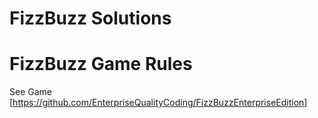 # FizzBuzz Solutions

# FizzBuzz Game Rules
See Game [https://github.com/EnterpriseQualityCoding/FizzBuzzEnterpriseEdition]
